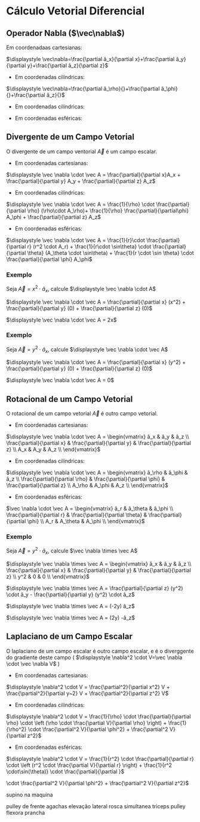 # Cálculo Vetorial Diferencial

## Operador Nabla ($\vec\nabla$)

Em coordenadaas cartesianas:

$\displaystyle \vec\nabla=\frac{\partial â_x}{\partial x}+\frac{\partial â_y}{\partial y}+\frac{\partial â_z}{\partial z}$

- Em coordenadas cilíndricas:

$\displaystyle \vec\nabla=\frac{\partial â_\rho}{}+\frac{\partial â_\phi}{}+\frac{\partial â_z}{}$

- Em coordenadas cilíndricas:

- Em coordenadas esféricas:

## Divergente de um Campo Vetorial

O divergente de um campo ventorial $\vec A$ é um campo escalar.

- Em coordenadas cartesianas:

$\displaystyle \vec \nabla \cdot \vec A = \frac{\partial}{\partial x}A_x + \frac{\partial}{\partial y} A_y + \frac{\partial}{\partial z} A_z$

- Em coordenadas cilíndricas:

$\displaystyle \vec \nabla \cdot \vec A = \frac{1}{\rho} \cdot \frac{\partial}{\partial \rho} (\rho\cdot A_\rho)+ \frac{1}{\rho} \frac{\partial}{\partial\phi} A_\phi + \frac{\partial}{\partial z} A_z$

- Em coordenadas esféricas:

$\displaystyle \vec \nabla \cdot \vec A = \frac{1}{r}\cdot \frac{\partial}{\partial r} (r^2 \cdot A_r) + \frac{1}{r\cdot \sin\theta} \cdot \frac{\partial}{\partial \theta} (A_\theta \cdot \sin\theta) + \frac{1}{r \cdot \sin \theta} \cdot \frac{\partial}{\partial \phi} A_\phi$

### Exemplo

Seja $\displaystyle \vec A = x^2 \cdot â_x$, calcule $\displaystyle \vec \nabla \cdot A$

$\displaystyle \vec \nabla \cdot \vec A = \frac{\partial}{\partial x} (x^2) + \frac{\partial}{\partial y} (0) + \frac{\partial}{\partial z} (0)$

$\displaystyle \vec \nabla \cdot \vec A = 2x$

### Exemplo

Seja $\displaystyle \vec A = y^2 \cdot â_x$, calcule $\displaystyle \vec \nabla \cdot \vec A$

$\displaystyle \vec \nabla \cdot \vec A = \frac{\partial}{\partial x} (y^2) + \frac{\partial}{\partial y} (0) + \frac{\partial}{\partial z} (0)$

$\displaystyle \vec \nabla \cdot \vec A = 0$

## Rotacional de um Campo Vetorial

O rotacional de um campo vetorial $\vec A$ é outro campo vetorial.

- Em coordenadas cartesianas:

$\displaystyle \vec \nabla \cdot \vec A = 
\begin{vmatrix}
  â_x & â_y & â_z \\
  \frac{\partial}{\partial x} & \frac{\partial}{\partial y} & \frac{\partial}{\partial z} \\
  A_x & A_y & A_z \\
  \end{vmatrix}$

- Em coordenadas cilíndricas:

$\displaystyle \vec \nabla \cdot \vec A = 
\begin{vmatrix}
  â_\rho & â_\phi & â_z \\
  \frac{\partial}{\partial \rho} & \frac{\partial}{\partial \phi} & \frac{\partial}{\partial z} \\
  A_\rho & A_\phi & A_z \\
  \end{vmatrix}$

- Em coordenadas esféricas:

$\vec \nabla \cdot \vec A = 
\begin{vmatrix}
  â_r & â_\theta & â_\phi \\
  \frac{\partial}{\partial r} & \frac{\partial}{\partial \theta} & \frac{\partial}{\partial \phi} \\
  A_r & A_\theta & A_\phi \\
  \end{vmatrix}$

### Exemplo

Seja $\displaystyle \vec A = y^2 \cdot â_x$, calcule $\vec \nabla \times \vec A$

$\displaystyle \vec \nabla \times \vec A = 
\begin{vmatrix}
  â_x & â_y & â_z \\
  \frac{\partial}{\partial x} & \frac{\partial}{\partial y} & \frac{\partial}{\partial z} \\
  y^2 & 0 & 0 \\
  \end{vmatrix}$

$\displaystyle \vec \nabla \times \vec A = \frac{\partial}{\partial z} (y^2) \cdot â_y - \frac{\partial}{\partial y} (y^2) \cdot â_z$

$\displaystyle \vec \nabla \times \vec A = (-2y) â_z$

$\displaystyle \vec \nabla \times \vec A = (2y) -â_z$

## Laplaciano de um Campo Escalar

O laplaciano de um campo escalar é outro campo escalar, e é o diverggente do gradiente deste campo ( $\displaystyle \nabla^2 \cdot V=\vec \nabla \cdot \vec \nabla V$ )

- Em coordenadas cartesianas:

$\displaystyle \nabla^2 \cdot V = \frac{\partial^2}{\partial x^2} V + \frac{\partial^2}{\partial y~2} V + \frac{\partial^2}{\partial z^2} V$

- Em coordenadas cilíndricas:

$\displaystyle \nabla^2 \cdot V = \frac{1}{\rho} \cdot \frac{\partial}{\partial \rho} \cdot \left (\rho \cdot \frac{\partial V}{\partial \rho} \right) + \frac{1}{\rho^2} \cdot \frac{\partial^2 V}{\partial \phi^2} + \frac{\partial^2 V}{\partial z^2}$

- Em coordenadas esféricas:

$\displaystyle \nabla^2 \cdot V = \frac{1}{r^2} \cdot \frac{\partial}{\partial r} \cdot \left (r^2 \cdot \frac{\partial V}{\partial r} \right) + \frac{1}{r^2 \cdot\sin(\theta)} \cdot \frac{\partial}{\partial }$


\cdot \frac{\partial^2 V}{\partial \phi^2} + \frac{\partial^2 V}{\partial z^2}$



supino na maquina

pulley de frente
agachas
elevação lateral
rosca simultanea
triceps pulley
flexora
prancha


